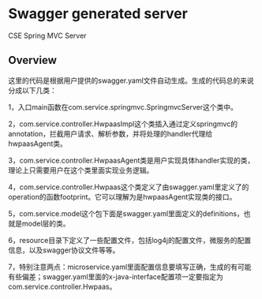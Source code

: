 # Swagger generated server

CSE Spring MVC Server


## Overview
这里的代码是根据用户提供的swagger.yaml文件自动生成。生成的代码总的来说分成以下几类：

1，入口main函数在com.service.springmvc.SpringmvcServer这个类中。

2，com.service.controller.HwpaasImpl这个类插入通过定义springmvc的annotation，拦截用户请求、解析参数，并将处理的handler代理给hwpaasAgent类。

3，com.service.controller.HwpaasAgent类是用户实现具体handler实现的类，理论上只需要用户在这个类里面实现业务逻辑。

4，com.service.controller.Hwpaas这个类定义了由swagger.yaml里定义了的operation的函数footprint。它可以理解为是hwpaasAgent实现类的接口。

5，com.service.model这个包下面是swagger.yaml里面定义的definitions，也就是model层的类。

6，resource目录下定义了一些配置文件，包括log4j的配置文件，微服务的配置信息，以及swagger协议文件等等。

7，特别注意两点：microservice.yaml里面配置信息要填写正确，生成的有可能有些偏差；swagger.yaml里面的x-java-interface配置项一定要指定为com.service.controller.Hwpaas。